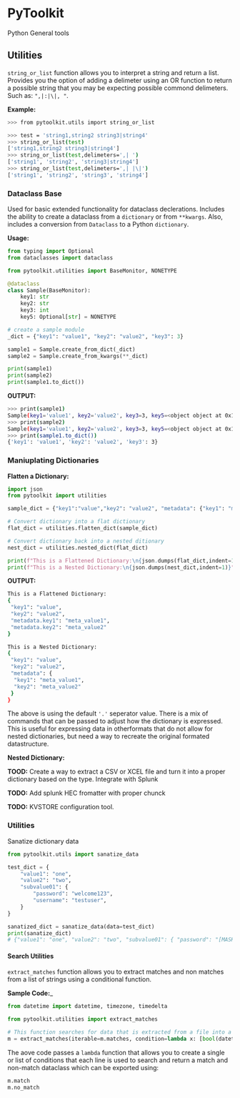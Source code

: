 # PyToolkit

Python General tools

## Utilities

`string_or_list` function allows you to interpret a string and return a list. Provides you the option of adding a delimeter using an OR function to return a possible string that you may be expecting possible commond delimeters. Such as: `",|:|\|, "`.

__Example:__

```bash
>>> from pytoolkit.utils import string_or_list

>>> test = 'string1,string2 string3|string4'
>>> string_or_list(test)
['string1,string2 string3|string4']
>>> string_or_list(test,delimeters=',| ')
['string1', 'string2', 'string3|string4']
>>> string_or_list(test,delimeters=',| |\|')
['string1', 'string2', 'string3', 'string4']
```

### Dataclass Base

Used for basic extended functionality for dataclass declerations. Includes the ability to create a dataclass from a ``dictionary`` or from ``**kwargs``. Also, includes a conversion from ``Dataclass`` to a Python ``dictionary``.

__Usage:__

```python
from typing import Optional
from dataclasses import dataclass

from pytoolkit.utilities import BaseMonitor, NONETYPE

@dataclass
class Sample(BaseMonitor):
    key1: str
    key2: str
    key3: int
    key5: Optional[str] = NONETYPE

# create a sample module
_dict = {"key1": "value1", "key2": "value2", "key3": 3}

sample1 = Sample.create_from_dict(_dict)
sample2 = Sample.create_from_kwargs(**_dict)

print(sample1)
print(sample2)
print(sample1.to_dict())
```

__OUTPUT:__

```bash
>>> print(sample1)
Sample(key1='value1', key2='value2', key3=3, key5=<object object at 0x10c8e8b70>)
>>> print(sample2)
Sample(key1='value1', key2='value2', key3=3, key5=<object object at 0x10c8e8b70>)
>>> print(sample1.to_dict())
{'key1': 'value1', 'key2': 'value2', 'key3': 3}
```

### Maniuplating Dictionaries

__Flatten a Dictionary:__

```python
import json
from pytoolkit import utilities

sample_dict = {"key1":"value","key2": "value2", "metadata": {"key1": "meta_value1","key2":"meta_value2"}}

# Convert dictionary into a flat dictionary
flat_dict = utilities.flatten_dict(sample_dict)

# Convert dictionary back into a nested ditionary
nest_dict = utilities.nested_dict(flat_dict)

print(f"This is a Flattened Dictionary:\n{json.dumps(flat_dict,indent=1)}")
print(f"This is a Nested Dictionary:\n{json.dumps(nest_dict,indent=1)}")
```

__OUTPUT:__

```bash
This is a Flattened Dictionary:
{
 "key1": "value",
 "key2": "value2",
 "metadata.key1": "meta_value1",
 "metadata.key2": "meta_value2"
}

This is a Nested Dictionary:
{
 "key1": "value",
 "key2": "value2",
 "metadata": {
  "key1": "meta_value1",
  "key2": "meta_value2"
 }
}
```

The above is using the default `'.'` seperator value. There is a mix of commands that can be passed to adjust how the dictionary is expressed. This is useful for expressing data in otherformats that do not allow for nested dictionaries, but need a way to recreate the original formated datastructure.

__Nested Dictionary:__

__TOOD:__ Create a way to extract a CSV or XCEL file and turn it into a proper dictionary based on the type. Integrate with Splunk

__TODO:__ Add splunk HEC fromatter with proper chunck

__TODO:__ KVSTORE configuration tool.

### Utilities

Sanatize dictionary data

```python
from pytoolkit.utils import sanatize_data

test_dict = {
    "value1": "one",
    "value2": "two",
    "subvalue01": {
        "password": "welcome123",
        "username": "testuser",
    }
}

sanatized_dict = sanatize_data(data=test_dict)
print(sanatize_dict)
# {"value1": "one", "value2": "two", "subvalue01": { "password": "[MASKED]", "username": "testuser"}}
```

#### Search Utilities

`extract_matches` function allows you to extract matches and non matches from a list of strings using a conditional function.

__Sample Code:___

```python
from datetime import datetime, timezone, timedelta

from pytoolkit.utilities import extract_matches

# This function searches for data that is extracted from a file into a list and does a compare of the datetime to match values in a dataframe that are older than a certain time.
m = extract_matches(iterable=m.matches, condition=lambda x: [bool(datetime.strptime(str(x.stem).split('_', maxsplit=1)[-1],'%Y%m%dT%H%M') < datetime.now(timezone.utc) - timedelta(days=days))])

```

The aove code passes a `lambda` function that allows you to create a single or list of conditions that each line is used to search and return a match and non-match dataclass which can be exported using:

```python
m.match
m.no_match
```
